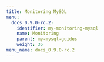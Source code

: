 ```yaml
---
title: Monitoring MySQL
menu:
  docs_0.9.0-rc.2:
    identifier: my-monitoring-mysql
    name: Monitoring
    parent: my-mysql-guides
    weight: 35
menu_name: docs_0.9.0-rc.2
---
```

